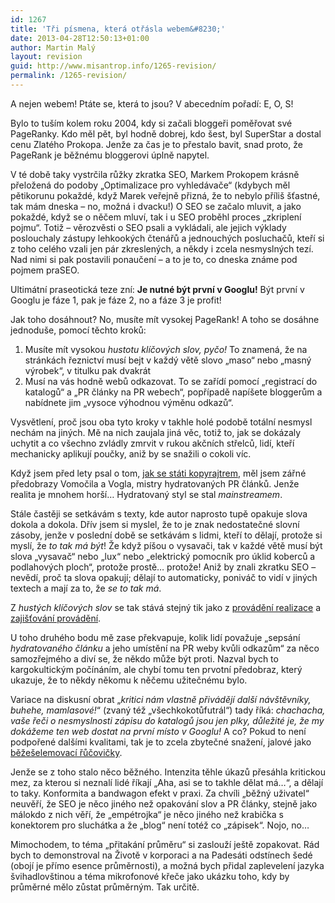 ```yaml
---
id: 1267
title: 'Tři písmena, která otřásla webem&#8230;'
date: 2013-04-28T12:50:13+01:00
author: Martin Malý
layout: revision
guid: http://www.misantrop.info/1265-revision/
permalink: /1265-revision/
---
```

A nejen webem! Ptáte se, která to jsou? V abecedním pořadí: E, O, S!

<!--more-->

Bylo to tuším kolem roku 2004, kdy si začali bloggeři poměřovat své PageRanky. Kdo měl pět, byl hodně dobrej, kdo šest, byl SuperStar a dostal cenu Zlatého Prokopa. Jenže za čas je to přestalo bavit, snad proto, že PageRank je běžnému bloggerovi úplně napytel.

V té době taky vystrčila růžky zkratka SEO, Markem Prokopem krásně přeložená do podoby &#8222;Optimalizace pro vyhledávače&#8220; (kdybych měl pětikorunu pokaždé, když Marek veřejně přizná, že to nebylo příliš šťastné, tak mám dneska &#8211; no, možná i dvacku!) O SEO se začalo mluvit, a jako pokaždé, když se o něčem mluví, tak i u SEO proběhl proces &#8222;zkriplení pojmu&#8220;. Totiž &#8211; věrozvěsti o SEO psali a vykládali, ale jejich výklady poslouchaly zástupy lehkookých čtenářů a jednouchých posluchačů, kteří si z toho celého vzali jen pár zkreslených, a někdy i zcela nesmyslných tezí. Nad nimi si pak postavili ponaučení &#8211; a to je to, co dneska známe pod pojmem praSEO.

Ultimátní praseotická teze zní: **Je nutné být první v Googlu!** Být první v Googlu je fáze 1, pak je fáze 2, no a fáze 3 je profit!

Jak toho dosáhnout? No, musíte mít vysokej PageRank! A toho se dosáhne jednoduše, pomocí těchto kroků:

  1. Musíte mít vysokou _hustotu klíčových slov, pyčo!_ To znamená, že na stránkách řeznictví musí bejt v každý větě slovo &#8222;maso&#8220; nebo &#8222;masný výrobek&#8220;, v titulku pak dvakrát
  2. Musí na vás hodně webů odkazovat. To se zařídí pomocí &#8222;registrací do katalogů&#8220; a &#8222;PR články na PR webech&#8220;, popřípadě napíšete bloggerům a nabídnete jim &#8222;vysoce výhodnou výměnu odkazů&#8220;.

Vysvětlení, proč jsou oba tyto kroky v takhle holé podobě totální nesmysl nechám na jiných. Mě na nich zaujala jiná věc, totiž to, jak se dokázaly uchytit a co všechno zvládly zmrvit v rukou akčních střelců, lidí, kteří mechanicky aplikují poučky, aniž by se snažili o cokoli víc.

Když jsem před lety psal o tom, [jak se státi kopyrajtrem](http://www.misantrop.info/stavame-se-internetovymi-podnikateli-lekce-2-kopyrajtr), měl jsem zářné předobrazy Vomočila a Vogla, mistry hydratovaných PR článků. Jenže realita je mnohem horší&#8230; Hydratovaný styl se stal _mainstreamem_.

  
Stále častěji se setkávám s texty, kde autor naprosto tupě opakuje slova dokola a dokola. Dřív jsem si myslel, že to je znak nedostatečné slovní zásoby, jenže v poslední době se setkávám s lidmi, kteří to dělají, protože si myslí, že _to tak má být_! Že když píšou o vysavači, tak v každé větě musí být slova &#8222;vysavač&#8220; nebo &#8222;lux&#8220; nebo &#8222;elektrický pomocník pro úklid koberců a podlahových ploch&#8220;, protože prostě&#8230; protože! Aniž by znali zkratku SEO &#8211; nevědí, proč ta slova opakují; dělají to automaticky, poniváč to vidí v jiných textech a mají za to, že _se to tak má_.

Z _hustých klíčových slov_ se tak stává stejný tik jako z [provádění realizace](https://www.google.com/search?q=prov%C3%A1d%C3%ADme+realizace&aq=f&oq=prov%C3%A1d%C3%ADme+realizace&aqs=chrome.0.57j62.3727j0&sourceid=chrome&ie=UTF-8#safe=off&hl=cs&biw=1280&bih=624&sclient=psy-ab&q=%22prov%C3%A1d%C3%ADme+realizace%22&oq=%22prov%C3%A1d%C3%ADme+realizace%22&gs_l=serp.3...6890.7985.0.8921.2.2.0.0.0.0.277.385.0j1j1.2.0...0.0...1c.1.11.psy-ab.S6UsT40OwX0&pbx=1&bav=on.2,or.r_cp.r_qf.&bvm=bv.45645796,d.Yms&fp=3fd11da616ee78c7) a [zajišťování provádění](https://www.google.com/search?q=prov%C3%A1d%C3%ADme+realizace&aq=f&oq=prov%C3%A1d%C3%ADme+realizace&aqs=chrome.0.57j62.3727j0&sourceid=chrome&ie=UTF-8#safe=off&hl=cs&sclient=psy-ab&q=%22zaji%C5%A1%C5%A5ujeme+prov%C3%A1d%C4%9Bn%C3%AD%22&oq=%22zaji%C5%A1%C5%A5ujeme+prov%C3%A1d%C4%9Bn%C3%AD%22&gs_l=serp.3...22029.30917.1.31206.24.21.3.0.0.1.124.1492.20j1.21.0...0.0...1c.1.11.psy-ab.lMPK7BsAfzM&pbx=1&bav=on.2,or.r_cp.r_qf.&fp=3fd11da616ee78c7&biw=1280&bih=624).

U toho druhého bodu mě zase překvapuje, kolik lidí považuje &#8222;sepsání _hydratovaného článku_ a jeho umístění na PR weby kvůli odkazům&#8220; za něco samozřejmého a diví se, že někdo může být proti. Nazval bych to kargokultickým počínáním, ale chybí tomu ten prvotní předobraz, který ukazuje, že to někdy někomu k něčemu užitečnému bylo.

Variace na diskusní obrat &#8222;_kritici nám vlastně přivádějí další návštěvníky, buhehe, mamlasové!_&#8220; (zvaný též &#8222;všechkokotůfutrál&#8220;) tady říká: _chachacha, vaše řeči o nesmyslnosti zápisu do katalogů jsou jen plky, důležité je, že my dokážeme ten web dostat na první místo v Googlu!_ A co? Pokud to není podpořené dalšími kvalitami, tak je to zcela zbytečné snažení, jalové jako [běžešelemovací řůčovičky](http://www.lupa.cz/clanky/bezeselemovaci-rucovicky-stav-v-polocase/).

Jenže se z toho stalo něco běžného. Intenzita těhle úkazů přesáhla kritickou mez, za kterou si neznalí lidé říkají &#8222;Aha, asi se to takhle dělat má&#8230;&#8220;, a dělají to taky. Konformita a bandwagon efekt v praxi. Za chvíli &#8222;běžný uživatel&#8220; neuvěří, že SEO je něco jiného než opakování slov a PR články, stejně jako málokdo z nich věří, že &#8222;empétrojka&#8220; je něco jiného než krabička s konektorem pro sluchátka a že &#8222;blog&#8220; není totéž co &#8222;zápisek&#8220;. Nojo, no&#8230;

Mimochodem, to téma &#8222;přitakání průměru&#8220; si zaslouží ještě zopakovat. Rád bych to demonstroval na Životě v korporaci a na Padesáti odstínech šedé (obojí je přímo esence průměrnosti), a možná bych přidal zaplevelení jazyka švihadlovštinou a téma mikrofonové křeče jako ukázku toho, kdy by průměrné mělo zůstat průměrným. Tak určitě.